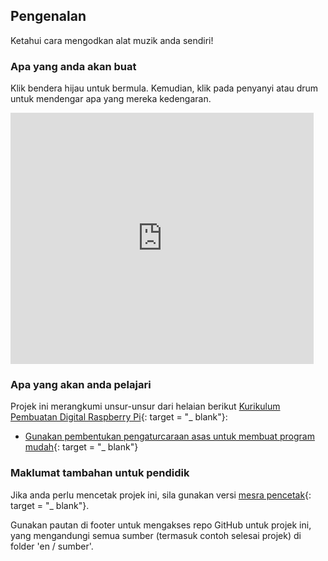 ## Pengenalan

Ketahui cara mengodkan alat muzik anda sendiri!

### Apa yang anda akan buat

Klik bendera hijau untuk bermula. Kemudian, klik pada penyanyi atau drum untuk mendengar apa yang mereka kedengaran.

<div class="scratch-preview">
  <iframe allowtransparency="true" width="485" height="402" src="https://scratch.mit.edu/projects/embed/26741186/?autostart=false" frameborder="0"></iframe>
</div>

### Apa yang akan anda pelajari

Projek ini merangkumi unsur-unsur dari helaian berikut [Kurikulum Pembuatan Digital Raspberry Pi](http://rpf.io/curriculum){: target = "_ blank"}:

+ [Gunakan pembentukan pengaturcaraan asas untuk membuat program mudah](https://www.raspberrypi.org/curriculum/programming/creator){: target = "_ blank"}

### Maklumat tambahan untuk pendidik

Jika anda perlu mencetak projek ini, sila gunakan versi [mesra pencetak](https://projects.raspberrypi.org/en/projects/rock-band/print){: target = "_ blank"}.

Gunakan pautan di footer untuk mengakses repo GitHub untuk projek ini, yang mengandungi semua sumber (termasuk contoh selesai projek) di folder 'en / sumber'.